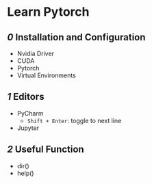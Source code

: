 

# Learn Pytorch


## *0* Installation and Configuration
- Nvidia Driver
- CUDA
- Pytorch
- Virtual Environments

## *1* Editors
- PyCharm
  - `Shift + Enter`: toggle to next line
- Jupyter

## *2* Useful Function
- dir()
- help()

## 
